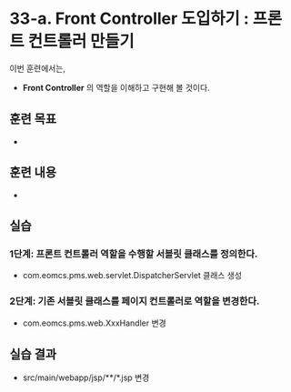 # 33-a. Front Controller 도입하기 : 프론트 컨트롤러 만들기


이번 훈련에서는,
- **Front Controller** 의 역할을 이해하고 구현해 볼 것이다.

## 훈련 목표
- 
 
## 훈련 내용
-

## 실습 

### 1단계: 프론트 컨트롤러 역할을 수행할 서블릿 클래스를 정의한다.

- com.eomcs.pms.web.servlet.DispatcherServlet 클래스 생성

### 2단계: 기존 서블릿 클래스를 페이지 컨트롤러로 역할을 변경한다.

- com.eomcs.pms.web.XxxHandler 변경

## 실습 결과
- src/main/webapp/jsp/**/*.jsp 변경
